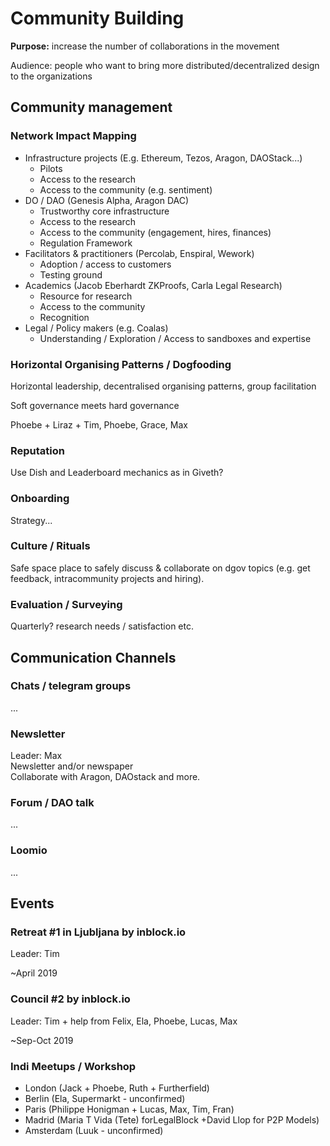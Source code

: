 # Community Building

**Purpose:** increase the number of collaborations in the movement

Audience: people who want to bring more distributed/decentralized design to the organizations

## Community management

### Network Impact Mapping

* Infrastructure projects \(E.g. Ethereum, Tezos, Aragon, DAOStack...\)
  * Pilots
  * Access to the research
  * Access to the community \(e.g. sentiment\)
* DO / DAO \(Genesis Alpha, Aragon DAC\)
  * Trustworthy core infrastructure
  * Access to the research
  * Access to the community \(engagement, hires, finances\)
  * Regulation Framework
* Facilitators & practitioners \(Percolab, Enspiral, Wework\)
  * Adoption / access to customers
  * Testing ground
* Academics \(Jacob Eberhardt ZKProofs, Carla Legal Research\)
  * Resource for research
  * Access to the community
  * Recognition
* Legal / Policy makers \(e.g. Coalas\)
  * Understanding / Exploration / Access to sandboxes and expertise

### Horizontal Organising Patterns / Dogfooding

Horizontal leadership, decentralised organising patterns, group facilitation

Soft governance meets hard governance

Phoebe + Liraz + Tim, Phoebe, Grace, Max

### Reputation

Use Dish and Leaderboard mechanics as in Giveth?

### Onboarding

Strategy...

### Culture / Rituals

Safe space place to safely discuss & collaborate on dgov topics \(e.g. get feedback, intracommunity projects and hiring\).

### Evaluation / Surveying

Quarterly? research needs / satisfaction etc.

## Communication Channels

### Chats / telegram groups

...

### Newsletter

Leader: Max  
Newsletter and/or newspaper  
Collaborate with Aragon, DAOstack and more.

### Forum / DAO talk

...

### Loomio

...

## Events

### Retreat \#1 in Ljubljana by inblock.io

Leader: Tim

~April 2019

### Council \#2 by inblock.io

Leader: Tim  + help from Felix, Ela, Phoebe, Lucas, Max

~Sep-Oct 2019

### Indi Meetups / Workshop

* London \(Jack + Phoebe, Ruth + Furtherfield\)
* Berlin \(Ela, Supermarkt - unconfirmed\)
* Paris \(Philippe Honigman + Lucas, Max, Tim, Fran\)
* Madrid \(Maria T Vida \(Tete\) forLegalBlock +David Llop for P2P Models\)
* Amsterdam \(Luuk - unconfirmed\)

